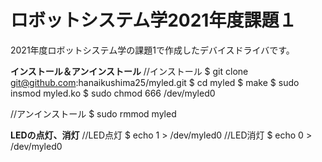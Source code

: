 # ロボットシステム学2021年度課題１
2021年度ロボットシステム学の課題1で作成したデバイスドライバです。

**インストール＆アンインストール**
//インストール
$ git clone git@github.com:hanaikushima25/myled.git
$ cd myled
$ make
$ sudo insmod myled.ko
$ sudo chmod 666 /dev/myled0

//アンインストール
$ sudo rmmod myled

**LEDの点灯、消灯**
//LED点灯
$ echo 1 > /dev/myled0
//LED消灯
$ echo 0 > /dev/myled0
